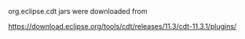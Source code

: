 org.eclipse.cdt jars were downloaded from

https://download.eclipse.org/tools/cdt/releases/11.3/cdt-11.3.1/plugins/
